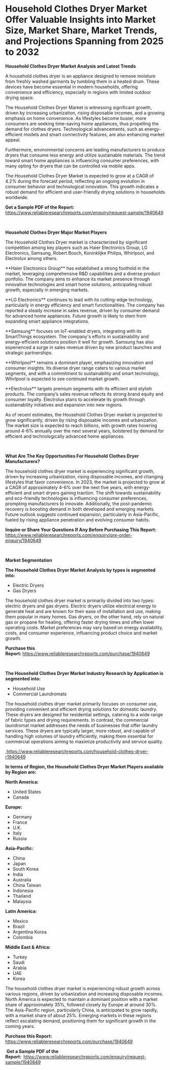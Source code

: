 <p><h1>Household Clothes Dryer Market Offer Valuable Insights into Market Size, Market Share, Market Trends, and Projections Spanning from 2025 to 2032</h1></p><p><strong>Household Clothes Dryer Market Analysis and Latest Trends</strong></p>
<p><p>A household clothes dryer is an appliance designed to remove moisture from freshly washed garments by tumbling them in a heated drum. These devices have become essential in modern households, offering convenience and efficiency, especially in regions with limited outdoor drying space.</p><p>The Household Clothes Dryer Market is witnessing significant growth, driven by increasing urbanization, rising disposable incomes, and a growing emphasis on home convenience. As lifestyles become busier, more consumers are seeking time-saving home appliances, thus propelling the demand for clothes dryers. Technological advancements, such as energy-efficient models and smart connectivity features, are also enhancing market appeal.</p><p>Furthermore, environmental concerns are leading manufacturers to produce dryers that consume less energy and utilize sustainable materials. The trend toward smart home appliances is influencing consumer preferences, with many opting for dryers that can be controlled via mobile apps. </p><p>The Household Clothes Dryer Market is expected to grow at a CAGR of 4.2% during the forecast period, reflecting an ongoing evolution in consumer behavior and technological innovation. This growth indicates a robust demand for efficient and user-friendly drying solutions in households worldwide.</p></p>
<p><strong>Get a Sample PDF of the Report:&nbsp;</strong> <a href="https://www.reliableresearchreports.com/enquiry/request-sample/1940649?utm_campaign=2739&utm_medium=2&utm_source=Github&utm_content=ia&utm_term=16042025&utm_id=household-clothes-dryer">https://www.reliableresearchreports.com/enquiry/request-sample/1940649</a></p>
<p>&nbsp;</p>
<p><strong>Household Clothes Dryer Major Market Players</strong></p>
<p><p>The Household Clothes Dryer market is characterized by significant competition among key players such as Haier Electronics Group, LG Electronics, Samsung, Robert Bosch, Koninklijke Philips, Whirlpool, and Electrolux among others.</p><p>**Haier Electronics Group** has established a strong foothold in the market, leveraging comprehensive R&D capabilities and a diverse product portfolio. The company aims to enhance its market presence through innovative technologies and smart home solutions, anticipating robust growth, especially in emerging markets.</p><p>**LG Electronics** continues to lead with its cutting-edge technology, particularly in energy efficiency and smart functionalities. The company has reported a steady increase in sales revenue, driven by consumer demand for advanced home appliances. Future growth is likely to stem from expanding smart appliance integrations.</p><p>**Samsung** focuses on IoT-enabled dryers, integrating with its SmartThings ecosystem. The company's efforts in sustainability and energy-efficient solutions position it well for growth. Samsung has also experienced a surge in sales revenue driven by new product launches and strategic partnerships.</p><p>**Whirlpool** remains a dominant player, emphasizing innovation and consumer insights. Its diverse dryer range caters to various market segments, and with a commitment to sustainability and smart technology, Whirlpool is expected to see continued market growth.</p><p>**Electrolux** targets premium segments with its efficient and stylish products. The company’s sales revenue reflects its strong brand equity and consumer loyalty. Electrolux plans to accelerate its growth through sustainability initiatives and expansion into new regions.</p><p>As of recent estimates, the Household Clothes Dryer market is projected to grow significantly, driven by rising disposable incomes and urbanization. The market size is expected to reach billions, with growth rates hovering around 4-6% annually over the next several years, bolstered by demand for efficient and technologically advanced home appliances.</p></p>
<p>&nbsp;</p>
<p><strong>What Are The Key Opportunities For Household Clothes Dryer Manufacturers?</strong></p>
<p><p>The household clothes dryer market is experiencing significant growth, driven by increasing urbanization, rising disposable incomes, and changing lifestyles that favor convenience. In 2023, the market is projected to grow at a CAGR of approximately 4-6% over the next five years, with energy-efficient and smart dryers gaining traction. The shift towards sustainability and eco-friendly technologies is influencing consumer preferences, prompting manufacturers to innovate. Additionally, the post-pandemic recovery is boosting demand in both developed and emerging markets. Future outlook suggests continued expansion, particularly in Asia-Pacific, fueled by rising appliance penetration and evolving consumer habits.</p></p>
<p><strong>Inquire or Share Your Questions If Any Before Purchasing This Report:</strong> <a href="https://www.reliableresearchreports.com/enquiry/pre-order-enquiry/1940649?utm_campaign=2739&utm_medium=2&utm_source=Github&utm_content=ia&utm_term=16042025&utm_id=household-clothes-dryer">https://www.reliableresearchreports.com/enquiry/pre-order-enquiry/1940649</a></p>
<p>&nbsp;</p>
<p><strong>Market Segmentation</strong></p>
<p><strong>The Household Clothes Dryer Market Analysis by types is segmented into:</strong></p>
<p><ul><li>Electric Dryers</li><li>Gas Dryers</li></ul></p>
<p><p>The household clothes dryer market is primarily divided into two types: electric dryers and gas dryers. Electric dryers utilize electrical energy to generate heat and are known for their ease of installation and use, making them popular in many homes. Gas dryers, on the other hand, rely on natural gas or propane for heating, offering faster drying times and often lower operating costs. Market preferences may vary based on energy availability, costs, and consumer experience, influencing product choice and market growth.</p></p>
<p><strong>Purchase this Report:&nbsp;</strong><a href="https://www.reliableresearchreports.com/purchase/1940649?utm_campaign=2739&utm_medium=2&utm_source=Github&utm_content=ia&utm_term=16042025&utm_id=household-clothes-dryer">https://www.reliableresearchreports.com/purchase/1940649</a></p>
<p>&nbsp;</p>
<p><strong>The Household Clothes Dryer Market Industry Research by Application is segmented into:</strong></p>
<p><ul><li>Household Use</li><li>Commercial Laundromats</li></ul></p>
<p><p>The household clothes dryer market primarily focuses on consumer use, providing convenient and efficient drying solutions for domestic laundry. These dryers are designed for residential settings, catering to a wide range of fabric types and drying requirements. In contrast, the commercial laundromat market addresses the needs of businesses that offer laundry services. These dryers are typically larger, more robust, and capable of handling high volumes of laundry efficiently, making them essential for commercial operations aiming to maximize productivity and service quality.</p></p>
<p><a href="https://www.reliableresearchreports.com/household-clothes-dryer-r1940649?utm_campaign=2739&utm_medium=2&utm_source=Github&utm_content=ia&utm_term=16042025&utm_id=household-clothes-dryer">&nbsp;https://www.reliableresearchreports.com/household-clothes-dryer-r1940649</a></p>
<p><strong>In terms of Region, the Household Clothes Dryer Market Players available by Region are:</strong></p>
<p>
    <p> <strong> North America: </strong>
        <ul>
            <li>United States</li>
            <li>Canada</li>
        </ul>
        </p> 
    <p> <strong> Europe: </strong>
        <ul>
            <li>Germany</li>
            <li>France</li>
            <li>U.K.</li>
            <li>Italy</li>
            <li>Russia</li>
        </ul>
        </p> 
    <p> <strong> Asia-Pacific: </strong>
        <ul>
            <li>China</li>
            <li>Japan</li>
            <li>South Korea</li>
            <li>India</li>
            <li>Australia</li>
            <li>China Taiwan</li>
            <li>Indonesia</li>
            <li>Thailand</li>
            <li>Malaysia</li>
        </ul>
        </p> 
    <p> <strong> Latin America: </strong>
        <ul>
            <li>Mexico</li>
            <li>Brazil</li>
            <li>Argentina Korea</li>
            <li>Colombia</li>
        </ul>
        </p> 
    <p> <strong> Middle East & Africa: </strong>
        <ul>
            <li>Turkey</li>
            <li>Saudi</li>
            <li>Arabia</li>
            <li>UAE</li>
            <li>Korea</li>
        </ul>
    </p>
    </p>
<p><p>The household clothes dryer market is experiencing robust growth across various regions, driven by urbanization and increasing disposable incomes. North America is expected to maintain a dominant position with a market share of approximately 35%, followed closely by Europe at around 30%. The Asia-Pacific region, particularly China, is anticipated to grow rapidly, with a market share of about 25%. Emerging markets in these regions reflect escalating demand, positioning them for significant growth in the coming years.</p></p>
<p><strong>Purchase this Report: </strong><a href="https://www.reliableresearchreports.com/purchase/1940649?utm_campaign=2739&utm_medium=2&utm_source=Github&utm_content=ia&utm_term=16042025&utm_id=household-clothes-dryer">https://www.reliableresearchreports.com/purchase/1940649</a></p>
<p>&nbsp;<strong>Get a Sample PDF of the Report:&nbsp;&nbsp;</strong><a href="https://www.reliableresearchreports.com/enquiry/request-sample/1940649?utm_campaign=2739&utm_medium=2&utm_source=Github&utm_content=ia&utm_term=16042025&utm_id=household-clothes-dryer">https://www.reliableresearchreports.com/enquiry/request-sample/1940649</a></p>
<p><strong></strong></p>
<p><p></p><p></p><p></p></p>
